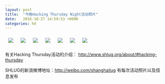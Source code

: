 ```yaml
---
layout: post
title:  "今晚Hacking Thursday Night活动照片"
date:   2016-10-27 14:59:53 +0000
categories: h4
---
```


[<img style='margin:10px;' src='/res2016/ga27.h4/ga27_1944_4400+08.1920p.jpg'>](/res2016/ga27.h4/ga27_1944_4400+08.JPG)
[<img style='margin:10px;' src='/res2016/ga27.h4/ga27_1945_4800+08.1920p.jpg'>](/res2016/ga27.h4/ga27_1945_4800+08.JPG)
[<img style='margin:10px;' src='/res2016/ga27.h4/ga27_1946_0500+08.1920p.jpg'>](/res2016/ga27.h4/ga27_1946_0500+08.JPG)
[<img style='margin:10px;' src='/res2016/ga27.h4/ga27_1949_5600+08.1920p.jpg'>](/res2016/ga27.h4/ga27_1949_5600+08.JPG)
[<img style='margin:10px;' src='/res2016/ga27.h4/ga27_2010_4400+08.1920p.jpg'>](/res2016/ga27.h4/ga27_2010_4400+08.JPG)
[<img style='margin:10px;' src='/res2016/ga27.h4/ga27_2011_5600+08.1920p.jpg'>](/res2016/ga27.h4/ga27_2011_5600+08.JPG)
[<img style='margin:10px;' src='/res2016/ga27.h4/ga27_2049_1200+08.1920p.jpg'>](/res2016/ga27.h4/ga27_2049_1200+08.JPG)

有关Hacking Thursday活动的介绍：
http://www.shlug.org/about/#hacking-thursday

SHLUG的新浪微博地址：http://weibo.com/shanghailug 有每次活动照片以及信息发布


